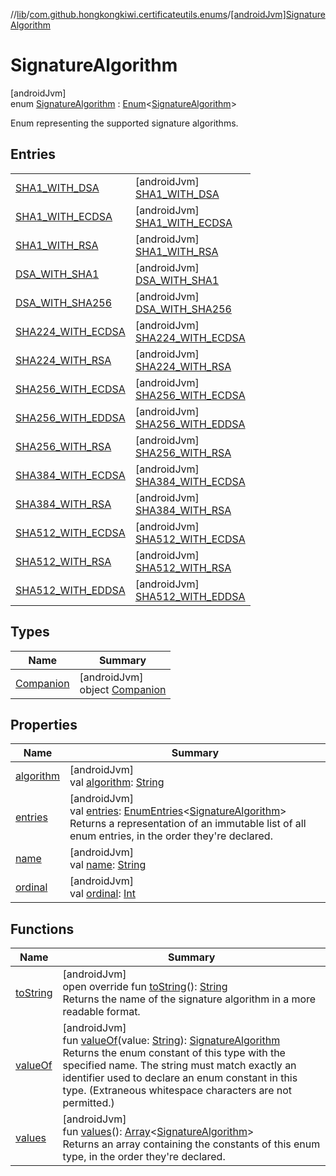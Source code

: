 //[lib](../../../index.md)/[com.github.hongkongkiwi.certificateutils.enums](../index.md)/[[androidJvm]SignatureAlgorithm](index.md)

# SignatureAlgorithm

[androidJvm]\
enum [SignatureAlgorithm](index.md) : [Enum](https://kotlinlang.org/api/latest/jvm/stdlib/kotlin/-enum/index.html)&lt;[SignatureAlgorithm](index.md)&gt; 

Enum representing the supported signature algorithms.

## Entries

| | |
|---|---|
| [SHA1_WITH_DSA](-s-h-a1_-w-i-t-h_-d-s-a/index.md) | [androidJvm]<br>[SHA1_WITH_DSA](-s-h-a1_-w-i-t-h_-d-s-a/index.md) |
| [SHA1_WITH_ECDSA](-s-h-a1_-w-i-t-h_-e-c-d-s-a/index.md) | [androidJvm]<br>[SHA1_WITH_ECDSA](-s-h-a1_-w-i-t-h_-e-c-d-s-a/index.md) |
| [SHA1_WITH_RSA](-s-h-a1_-w-i-t-h_-r-s-a/index.md) | [androidJvm]<br>[SHA1_WITH_RSA](-s-h-a1_-w-i-t-h_-r-s-a/index.md) |
| [DSA_WITH_SHA1](-d-s-a_-w-i-t-h_-s-h-a1/index.md) | [androidJvm]<br>[DSA_WITH_SHA1](-d-s-a_-w-i-t-h_-s-h-a1/index.md) |
| [DSA_WITH_SHA256](-d-s-a_-w-i-t-h_-s-h-a256/index.md) | [androidJvm]<br>[DSA_WITH_SHA256](-d-s-a_-w-i-t-h_-s-h-a256/index.md) |
| [SHA224_WITH_ECDSA](-s-h-a224_-w-i-t-h_-e-c-d-s-a/index.md) | [androidJvm]<br>[SHA224_WITH_ECDSA](-s-h-a224_-w-i-t-h_-e-c-d-s-a/index.md) |
| [SHA224_WITH_RSA](-s-h-a224_-w-i-t-h_-r-s-a/index.md) | [androidJvm]<br>[SHA224_WITH_RSA](-s-h-a224_-w-i-t-h_-r-s-a/index.md) |
| [SHA256_WITH_ECDSA](-s-h-a256_-w-i-t-h_-e-c-d-s-a/index.md) | [androidJvm]<br>[SHA256_WITH_ECDSA](-s-h-a256_-w-i-t-h_-e-c-d-s-a/index.md) |
| [SHA256_WITH_EDDSA](-s-h-a256_-w-i-t-h_-e-d-d-s-a/index.md) | [androidJvm]<br>[SHA256_WITH_EDDSA](-s-h-a256_-w-i-t-h_-e-d-d-s-a/index.md) |
| [SHA256_WITH_RSA](-s-h-a256_-w-i-t-h_-r-s-a/index.md) | [androidJvm]<br>[SHA256_WITH_RSA](-s-h-a256_-w-i-t-h_-r-s-a/index.md) |
| [SHA384_WITH_ECDSA](-s-h-a384_-w-i-t-h_-e-c-d-s-a/index.md) | [androidJvm]<br>[SHA384_WITH_ECDSA](-s-h-a384_-w-i-t-h_-e-c-d-s-a/index.md) |
| [SHA384_WITH_RSA](-s-h-a384_-w-i-t-h_-r-s-a/index.md) | [androidJvm]<br>[SHA384_WITH_RSA](-s-h-a384_-w-i-t-h_-r-s-a/index.md) |
| [SHA512_WITH_ECDSA](-s-h-a512_-w-i-t-h_-e-c-d-s-a/index.md) | [androidJvm]<br>[SHA512_WITH_ECDSA](-s-h-a512_-w-i-t-h_-e-c-d-s-a/index.md) |
| [SHA512_WITH_RSA](-s-h-a512_-w-i-t-h_-r-s-a/index.md) | [androidJvm]<br>[SHA512_WITH_RSA](-s-h-a512_-w-i-t-h_-r-s-a/index.md) |
| [SHA512_WITH_EDDSA](-s-h-a512_-w-i-t-h_-e-d-d-s-a/index.md) | [androidJvm]<br>[SHA512_WITH_EDDSA](-s-h-a512_-w-i-t-h_-e-d-d-s-a/index.md) |

## Types

| Name | Summary |
|---|---|
| [Companion](-companion/index.md) | [androidJvm]<br>object [Companion](-companion/index.md) |

## Properties

| Name | Summary |
|---|---|
| [algorithm](algorithm.md) | [androidJvm]<br>val [algorithm](algorithm.md): [String](https://kotlinlang.org/api/latest/jvm/stdlib/kotlin/-string/index.html) |
| [entries](entries.md) | [androidJvm]<br>val [entries](entries.md): [EnumEntries](https://kotlinlang.org/api/latest/jvm/stdlib/kotlin.enums/-enum-entries/index.html)&lt;[SignatureAlgorithm](index.md)&gt;<br>Returns a representation of an immutable list of all enum entries, in the order they're declared. |
| [name](-s-h-a512_-w-i-t-h_-e-d-d-s-a/index.md#-372974862%2FProperties%2F-1973928616) | [androidJvm]<br>val [name](-s-h-a512_-w-i-t-h_-e-d-d-s-a/index.md#-372974862%2FProperties%2F-1973928616): [String](https://kotlinlang.org/api/latest/jvm/stdlib/kotlin/-string/index.html) |
| [ordinal](-s-h-a512_-w-i-t-h_-e-d-d-s-a/index.md#-739389684%2FProperties%2F-1973928616) | [androidJvm]<br>val [ordinal](-s-h-a512_-w-i-t-h_-e-d-d-s-a/index.md#-739389684%2FProperties%2F-1973928616): [Int](https://kotlinlang.org/api/latest/jvm/stdlib/kotlin/-int/index.html) |

## Functions

| Name | Summary |
|---|---|
| [toString](to-string.md) | [androidJvm]<br>open override fun [toString](to-string.md)(): [String](https://kotlinlang.org/api/latest/jvm/stdlib/kotlin/-string/index.html)<br>Returns the name of the signature algorithm in a more readable format. |
| [valueOf](value-of.md) | [androidJvm]<br>fun [valueOf](value-of.md)(value: [String](https://kotlinlang.org/api/latest/jvm/stdlib/kotlin/-string/index.html)): [SignatureAlgorithm](index.md)<br>Returns the enum constant of this type with the specified name. The string must match exactly an identifier used to declare an enum constant in this type. (Extraneous whitespace characters are not permitted.) |
| [values](values.md) | [androidJvm]<br>fun [values](values.md)(): [Array](https://kotlinlang.org/api/latest/jvm/stdlib/kotlin/-array/index.html)&lt;[SignatureAlgorithm](index.md)&gt;<br>Returns an array containing the constants of this enum type, in the order they're declared. |
